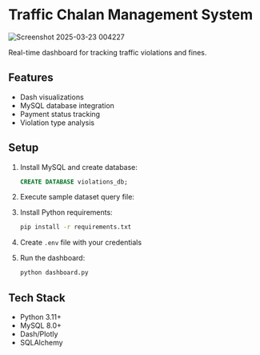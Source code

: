 # Traffic Chalan Management System

![Screenshot 2025-03-23 004227](https://github.com/user-attachments/assets/4677d969-fdfd-465d-a0a7-24366d9b465e)


Real-time dashboard for tracking traffic violations and fines.

## Features
- Dash visualizations
- MySQL database integration
- Payment status tracking
- Violation type analysis

## Setup
1. Install MySQL and create database:
   ```sql
   CREATE DATABASE violations_db;
   ```

2. Execute sample dataset query file:
   

4. Install Python requirements:
   ```bash
   pip install -r requirements.txt
   ```

5. Create `.env` file with your credentials

6. Run the dashboard:
   ```bash
   python dashboard.py
   ```

## Tech Stack
- Python 3.11+
- MySQL 8.0+
- Dash/Plotly
- SQLAlchemy
